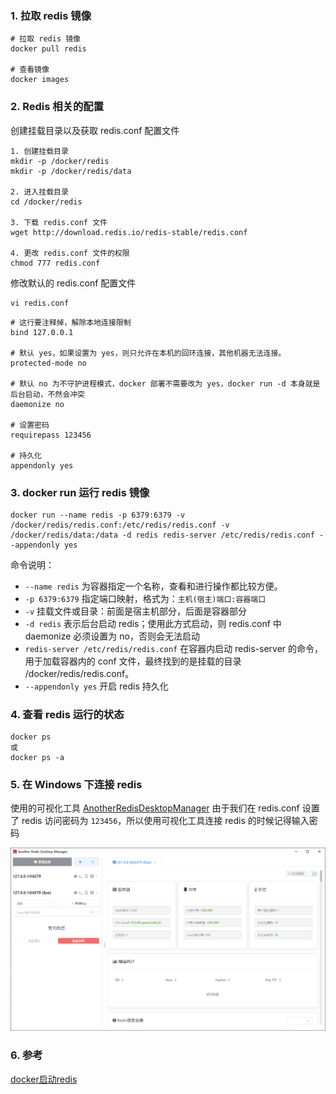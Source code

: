 ### 1. 拉取 redis 镜像
```
# 拉取 redis 镜像
docker pull redis

# 查看镜像
docker images
```

### 2. Redis 相关的配置
创建挂载目录以及获取 redis.conf 配置文件
```
1. 创建挂载目录
mkdir -p /docker/redis
mkdir -p /docker/redis/data

2. 进入挂载目录
cd /docker/redis

3. 下载 redis.conf 文件
wget http://download.redis.io/redis-stable/redis.conf

4. 更改 redis.conf 文件的权限
chmod 777 redis.conf
```

修改默认的 redis.conf 配置文件
```
vi redis.conf
```

```
# 这行要注释掉，解除本地连接限制
bind 127.0.0.1

# 默认 yes，如果设置为 yes，则只允许在本机的回环连接，其他机器无法连接。
protected-mode no

# 默认 no 为不守护进程模式，docker 部署不需要改为 yes，docker run -d 本身就是后台启动，不然会冲突
daemonize no

# 设置密码
requirepass 123456

# 持久化
appendonly yes
```

### 3. docker run 运行 redis 镜像
```
docker run --name redis -p 6379:6379 -v /docker/redis/redis.conf:/etc/redis/redis.conf -v /docker/redis/data:/data -d redis redis-server /etc/redis/redis.conf --appendonly yes
```

命令说明：
- ```--name redis``` 为容器指定一个名称，查看和进行操作都比较方便。
- ```-p 6379:6379``` 指定端口映射，格式为：```主机(宿主)端口:容器端口```
- ```-v``` 挂载文件或目录：前面是宿主机部分，后面是容器部分
- ```-d redis``` 表示后台启动 redis；使用此方式启动，则 redis.conf 中 daemonize 必须设置为 no，否则会无法启动
- ```redis-server /etc/redis/redis.conf```  在容器内启动 redis-server 的命令，用于加载容器内的 conf 文件，最终找到的是挂载的目录 /docker/redis/redis.conf。
- ```--appendonly yes``` 开启 redis 持久化

### 4. 查看 redis 运行的状态
```
docker ps
或
docker ps -a
```

### 5. 在 Windows 下连接 redis
使用的可视化工具 [AnotherRedisDesktopManager](https://github.com/qishibo/AnotherRedisDesktopManager/)
由于我们在 redis.conf 设置了 redis 访问密码为 ```123456```，所以使用可视化工具连接 redis 的时候记得输入密码

![](使用Docker启动并运行Redis.assets/可视化工具查看redis的状态.png)


### 6. 参考
[docker启动redis](https://blog.csdn.net/occultskyrong/article/details/85199926)
